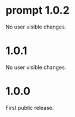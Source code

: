 # prompt 1.0.2

No user visible changes.

# 1.0.1

No user visible changes.

# 1.0.0

First public release.
